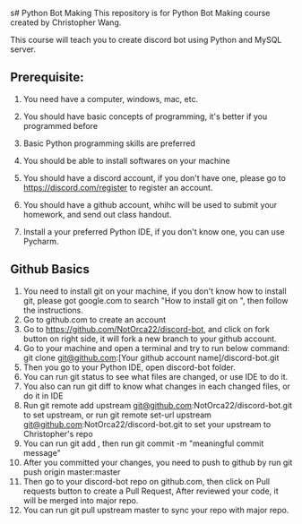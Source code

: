 s# Python Bot Making
This repository is for Python Bot Making course created by Christopher Wang.

This course will teach you to create discord bot using Python and MySQL server.

## Prerequisite:
1)  You need have a computer, windows, mac, etc.
2)  You should have basic concepts of programming, it's better if you programmed before
3)  Basic Python programming skills are preferred
4)  You should be able to install softwares on your machine
5)  You should have a discord account, if you don't have one, please go to 
    https://discord.com/register to register an account.

6)  You should have a github account, whihc will be used to submit your homework, and send out class handout.
7)  Install a your preferred Python IDE, if you don't know one, you can use Pycharm.

## Github Basics
1)  You need to install git on your machine, if you don't know how to install git, please got google.com to search 
    "How to install git on <your platform name>", then follow the instructions.
2)  Go to github.com to create an account
3)  Go to https://github.com/NotOrca22/discord-bot, and click on fork button on right side, it will 
    fork a new branch to your github account.
4)  Go to your machine and open a terminal and try to run below command:
    git clone git@github.com:[Your github account name]/discord-bot.git
5)  Then you go to your Python IDE, open discord-bot folder.
6)  You can run git status to see what files are changed, or use IDE to do it.
7)  You also can run git diff to know what changes in each changed files, or do it in IDE
7)  Run git remote add upstream git@github.com:NotOrca22/discord-bot.git to set upstream, or run 
    git remote set-url upstream git@github.com:NotOrca22/discord-bot.git to set your upstream to Christopher's repo
8)  You can run git add <changed filenames>, then run git commit -m "meaningful commit message"
9)  After you committed your changes, you need to push to github by run git push origin master:master
10) Then go to your discord-bot repo on github.com, then click on Pull requests button to create a Pull Request,
    After reviewed your code, it will be merged into major repo.
11) You can run git pull upstream master to sync your repo with major repo.
